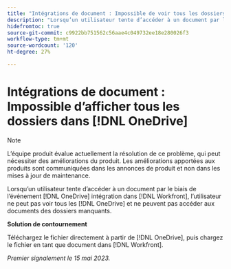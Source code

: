 ```yaml
---
title: "Intégrations de document : Impossible de voir tous les dossiers dans OneDrive"
description: "Lorsqu’un utilisateur tente d’accéder à un document par le biais de l’intégration de OneDrive dans Workfront, il ne peut pas voir tous les dossiers OneDrive et ne peut pas accéder aux documents des dossiers manquants."
hidefromtoc: true
source-git-commit: c9922bb751562c56aae4c049732ee18e280026f3
workflow-type: tm+mt
source-wordcount: '120'
ht-degree: 27%

---
```



# Intégrations de document : Impossible d’afficher tous les dossiers dans [!DNL OneDrive]

>[!NOTE]
>
>L’équipe produit évalue actuellement la résolution de ce problème, qui peut nécessiter des améliorations du produit. Les améliorations apportées aux produits sont communiquées dans les annonces de produit et non dans les mises à jour de maintenance.

Lorsqu’un utilisateur tente d’accéder à un document par le biais de l’événement [!DNL OneDrive] intégration dans [!DNL Workfront], l’utilisateur ne peut pas voir tous les [!DNL OneDrive] et ne peuvent pas accéder aux documents des dossiers manquants.

**Solution de contournement**

Téléchargez le fichier directement à partir de [!DNL OneDrive], puis chargez le fichier en tant que document dans [!DNL Workfront].

_Premier signalement le 15 mai 2023._

